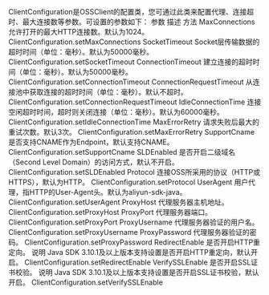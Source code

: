 ClientConfiguration是OSSClient的配置类，您可通过此类来配置代理、连接超时、最大连接数等参数。可设置的参数如下：
参数 	描述 	方法
MaxConnections 	允许打开的最大HTTP连接数。默认为1024。 	ClientConfiguration.setMaxConnections
SocketTimeout 	Socket层传输数据的超时时间（单位：毫秒）。默认为50000毫秒。 	ClientConfiguration.setSocketTimeout
ConnectionTimeout 	建立连接的超时时间（单位：毫秒）。默认为50000毫秒。 	ClientConfiguration.setConnectionTimeout
ConnectionRequestTimeout 	从连接池中获取连接的超时时间（单位：毫秒）。默认不超时。 	ClientConfiguration.setConnectionRequestTimeout
IdleConnectionTime 	连接空闲超时时间，超时则关闭连接（单位：毫秒）。默认为60000毫秒。 	ClientConfiguration.setIdleConnectionTime
MaxErrorRetry 	请求失败后最大的重试次数。默认3次。 	ClientConfiguration.setMaxErrorRetry
SupportCname 	是否支持CNAME作为Endpoint，默认支持CNAME。 	ClientConfiguration.setSupportCname
SLDEnabled 	是否开启二级域名（Second Level Domain）的访问方式，默认不开启。 	ClientConfiguration.setSLDEnabled
Protocol 	连接OSS所采用的协议（HTTP或HTTPS），默认为HTTP。 	ClientConfiguration.setProtocol
UserAgent 	用户代理，指HTTP的User-Agent头。默认为aliyun-sdk-java。 	ClientConfiguration.setUserAgent
ProxyHost 	代理服务器主机地址。 	ClientConfiguration.setProxyHost
ProxyPort 	代理服务器端口。 	ClientConfiguration.setProxyPort
ProxyUsername 	代理服务器验证的用户名。 	ClientConfiguration.setProxyUsername
ProxyPassword 	代理服务器验证的密码。 	ClientConfiguration.setProxyPassword
RedirectEnable 	是否开启HTTP重定向。
说明 Java SDK 3.10.1及以上版本支持设置是否开启HTTP重定向，默认开启。
	ClientConfiguration.setRedirectEnable
VerifySSLEnable 	是否开启SSL证书校验。
说明 Java SDK 3.10.1及以上版本支持设置是否开启SSL证书校验，默认开启。
	ClientConfiguration.setVerifySSLEnable